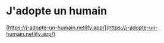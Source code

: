 # J'adopte un humain

[https://j-adopte-un-humain.netlify.app/](https://j-adopte-un-humain.netlify.app/)
